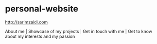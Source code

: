 personal-website
================

http://sarimzaidi.com

About me | Showcase of my projects | Get in touch with me | Get to know about my interests and my passion
